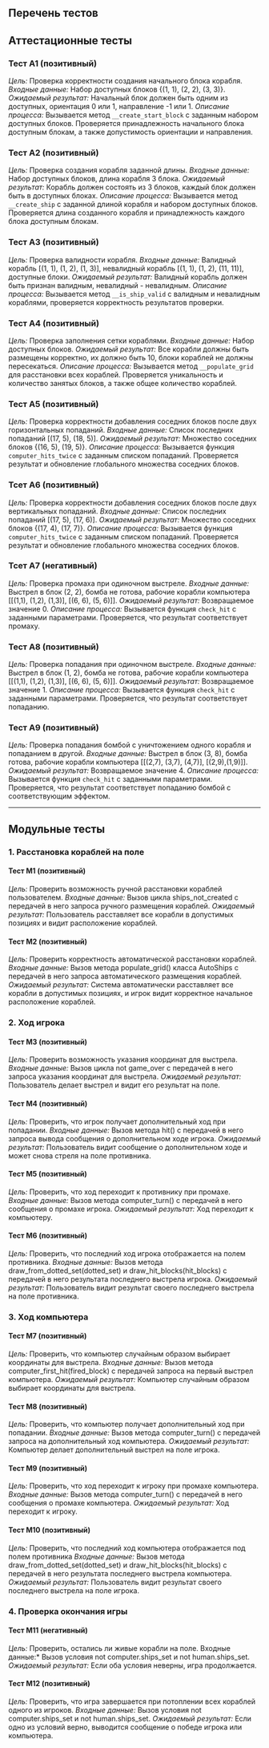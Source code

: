 ## Перечень тестов

## Аттестационные тесты

### Тест А1 (позитивный)
*Цель:* Проверка корректности создания начального блока корабля.
*Входные данные:* Набор доступных блоков {(1, 1), (2, 2), (3, 3)}.
*Ожидаемый результат:* Начальный блок должен быть одним из доступных, ориентация 0 или 1, направление -1 или 1.
*Описание процесса:* Вызывается метод `__create_start_block` с заданным набором доступных блоков. Проверяется принадлежность начального блока доступным блокам, а также допустимость ориентации и направления.

### Тест А2 (позитивный)
*Цель:* Проверка создания корабля заданной длины.
*Входные данные:* Набор доступных блоков, длина корабля 3 блока.
*Ожидаемый результат:* Корабль должен состоять из 3 блоков, каждый блок должен быть в доступных блоках.
*Описание процесса:* Вызывается метод `__create_ship` с заданной длиной корабля и набором доступных блоков. Проверяется длина созданного корабля и принадлежность каждого блока доступным блокам.

### Тест А3 (позитивный)
*Цель:* Проверка валидности корабля. 
*Входные данные:* Валидный корабль [(1, 1), (1, 2), (1, 3)], невалидный корабль [(1, 1), (1, 2), (11, 11)], доступные блоки. 
*Ожидаемый результат:* Валидный корабль должен быть признан валидным, невалидный - невалидным. 
*Описание процесса:* Вызывается метод `__is_ship_valid` с валидным и невалидным кораблями, проверяется корректность результатов проверки.

### Тест А4 (позитивный)
*Цель:* Проверка заполнения сетки кораблями.
*Входные данные:* Набор доступных блоков. 
*Ожидаемый результат:* Все корабли должны быть размещены корректно, их должно быть 10, блоки кораблей не должны пересекаться. 
*Описание процесса:* Вызывается метод `__populate_grid` для расстановки всех кораблей. Проверяется уникальность и количество занятых блоков, а также общее количество кораблей.

### Тест А5 (позитивный)
*Цель:* Проверка корректности добавления соседних блоков после двух горизонтальных попаданий.
*Входные данные:* Список последних попаданий [(17, 5), (18, 5)]. 
*Ожидаемый результат:* Множество соседних блоков {(16, 5), (19, 5)}. 
*Описание процесса:* Вызывается функция `computer_hits_twice` с заданным списком попаданий. Проверяется результат и обновление глобального множества соседних блоков.

### Тсет А6 (позитивный)
*Цель:* Проверка корректности добавления соседних блоков после двух вертикальных попаданий. 
*Входные данные:* Список последних попаданий [(17, 5), (17, 6)]. 
*Ожидаемый результат:* Множество соседних блоков {(17, 4), (17, 7)}. 
*Описание процесса:* Вызывается функция `computer_hits_twice` с заданным списком попаданий. Проверяется результат и обновление глобального множества соседних блоков.

### Тсет А7 (негативный)
*Цель:* Проверка промаха при одиночном выстреле. 
*Входные данные:* Выстрел в блок (2, 2), бомба не готова, рабочие корабли компьютера [[(1,1), (1,2), (1,3)], [(6, 6), (5, 6)]]. 
*Ожидаемый результат:* Возвращаемое значение 0. 
*Описание процесса:* Вызывается функция `check_hit` с заданными параметрами. Проверяется, что результат соответствует промаху.

### Тест А8 (позитивный)
*Цель:* Проверка попадания при одиночном выстреле. 
*Входные данные:* Выстрел в блок (1, 2), бомба не готова, рабочие корабли компьютера [[(1,1), (1,2), (1,3)], [(6, 6), (5, 6)]]. 
*Ожидаемый результат:* Возвращаемое значение 1. 
*Описание процесса:* Вызывается функция `check_hit` с заданными параметрами. Проверяется, что результат соответствует попаданию.

### Тест А9 (позитивный)
*Цель:* Проверка попадания бомбой с уничтожением одного корабля и попаданием в другой. 
*Входные данные:* Выстрел в блок (3, 8), бомба готова, рабочие корабли компьютера [[(2,7), (3,7), (4,7)], [(2,9),(1,9)]]. 
*Ожидаемый результат:* Возвращаемое значение 4.
*Описание процесса:* Вызывается функция `check_hit` с заданными параметрами. Проверяется, что результат соответствует попаданию бомбой с соответствующим эффектом.

---

## Модульные тесты

### 1. Расстановка кораблей на поле

#### Тест М1 (позитивный)
*Цель:* Проверить возможность ручной расстановки кораблей пользователем.
*Входные данные:* Вызов цикла ships_not_created с передачей в него запроса ручного размещения кораблей.
*Ожидаемый результат:* Пользователь расставляет все корабли в допустимых позициях и видит расположение кораблей.

#### Тест М2 (позитивный)
*Цель:* Проверить корректность автоматической расстановки кораблей.
*Входные данные:* Вызов метода populate_grid() класса AutoShips с передачей в него запроса автоматического размещения кораблей.
*Ожидаемый результат:* Система автоматически расставляет все корабли в допустимых позициях, и игрок видит корректное начальное расположение кораблей.

### 2. Ход игрока

#### Тест М3 (позитивный)
*Цель:* Проверить возможность указания координат для выстрела.
*Входные данные:* Вызов цикла not game_over с передачей в него запроса указания координат для выстрела.
*Ожидаемый результат:* Пользователь делает выстрел и видит его результат на поле.

#### Тест М4 (позитивный)
*Цель:* Проверить, что игрок получает дополнительный ход при попадании.
*Входные данные:* Вызов метода hit() с передачей в него запроса вывода сообщения о дополнительном ходе игрока.
*Ожидаемый результат:* Пользователь видит сообщение о дополнительном ходе и может снова стреля на поле противника.

#### Тест М5 (позитивный)
*Цель:* Проверить, что ход переходит к противнику при промахе.
*Входные данные:* Вызов метода computer_turn() с передачей в него сообщения о промахе игрока.
*Ожидаемый результат:* Ход переходит к компьютеру.

#### Тест М6 (позитивный)
*Цель:* Проверить, что последний ход игрока отображается на полем противника.
*Входные данные:* Вызов метода draw_from_dotted_set(dotted_set) и draw_hit_blocks(hit_blocks) с передачей в него результата последнего выстрела игрока.
*Ожидаемый результат:* Пользователь видит результат своего последнего выстрела на поле противника.

### 3. Ход компьютера

#### Тест М7 (позитивный)
*Цель:* Проверить, что компьютер случайным образом выбирает координаты для выстрела.
*Входные данные:* Вызов метода computer_first_hit(fired_block) с передачей запроса на первый выстрел компьютера.
*Ожидаемый результат:* Компьютер случайным образом выбирает координаты для выстрела.

#### Тест М8 (позитивный)
*Цель:* Проверить, что компьютер получает дополнительный ход при попадании.
*Входные данные:* Вызов метода computer_turn() с передачей запроса на дополнительный ход компьютера.
*Ожидаемый результат:* Компьютер делает дополнительный выстрел на поле игрока.

#### Тест М9 (позитивный)
*Цель:* Проверить, что ход переходит к игроку при промахе компьютера.
*Входные данные:* Вызов метода computer_turn() с передачей в него сообщения о промахе компьютера.
*Ожидаемый результат:* Ход переходит к игроку.

#### Тест М10 (позитивный)
*Цель:* Проверить, что последний ход компьютера отображается под полем противника
*Входные данные:* Вызов метода draw_from_dotted_set(dotted_set) и draw_hit_blocks(hit_blocks) с передачей в него результата последнего выстрела компьютера.
*Ожидаемый результат:* Пользователь видит результат своего последнего выстрела на поле игрока.

### 4. Проверка окончания игры

#### Тест М11 (негативный)
*Цель:* Проверить, остались ли живые корабли на поле.
Входные данные:* Вызов условия not computer.ships_set  и not human.ships_set.
*Ожидаемый результат:* Если оба условия неверны, игра продолжается.

#### Тест М12 (позитивный)
*Цель:* Проверить, что игра завершается при потоплении всех кораблей одного из игроков.
*Входные данные:* Вызов условия not computer.ships_set  и not human.ships_set.
*Ожидаемый результат:* Если одно из условий верно, выводится сообщение о победе игрока или компьютера.

